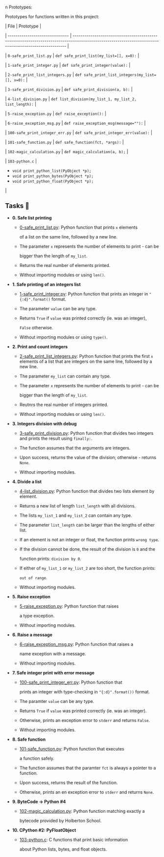 
n Prototypes:



Prototypes for functions written in this project:



| File                            | Prototype                                                                                                                                                |

| ------------------------------- | -------------------------------------------------------------------------------------------------------------------------------------------------------- |

| `0-safe_print_list.py`          | `def safe_print_list(my_list=[], x=0):`                                                                                                                  |

| `1-safe_print_integer.py`       | `def safe_print_integer(value):`                                                                                                                         |

| `2-safe_print_list_integers.py` | `def safe_print_list_integers(my_list=[], x=0):`                                                                                                         |

| `3-safe_print_division.py`      | `def safe_print_division(a, b):`                                                                                                                         |

| `4-list_division.py`            | `def list_division(my_list_1, my_list_2, list_length):`                                                                                                  |

| `5-raise_exception.py`          | `def raise_exception():`                                                                                                                                 |

| `6-raise_exception_msg.py`      | `def raise_exception_msg(message=""):`                                                                                                                   |

| `100-safe_print_integer_err.py` | `def safe_print_integer_err(value):`                                                                                                                     |

| `101-safe_function.py`          | `def safe_function(fct, *args):`                                                                                                                         |

| `102-magic_calculation.py`      | `def magic_calculation(a, b);`                                                                                                                           |

| `103-python.c`                  | <ul><li>`void print_python_list(PyObject *p);`</li><li>`void print_python_bytes(PyObject *p);`</li><li>`void print_python_float(PyObject *p);`</li></ul> |



## Tasks :page_with_curl:



- **0. Safe list printing**



  - [0-safe_print_list.py](./0-safe_print_list.py): Python function that prints `x` elements

    of a list on the same line, followed by a new line.

  - The parameter `x` represents the number of elements to print - can be

    bigger than the length of `my_list`.

  - Returns the real number of elements printed.

  - Without importing modules or using `len()`.



- **1. Safe printing of an integers list**



  - [1-safe_print_integer.py](./1-safe_print_integer.py): Python function that prints an integer in `"{:d}".format()` format.

  - The parameter `value` can be any type.

  - Returns `True` if `value` was printed correctly (ie. was an integer),

    `False` otherwise.

  - Without importing modules or using `type()`.



- **2. Print and count integers**



  - [2-safe_print_list_integers.py](./2-safe_print_list_integers.py): Python function that prints the first `x` elements of a list that are integers on the same line, followed by a new line.

  - The parameter `my_list` can contain any type.

  - The parameter `x` represents the number of elements to print - can be

    bigger than the length of `my_list`.

  - Reutnrs the real number of integers printed.

  - Without importing modules or using `len()`.



- **3. Integers division with debug**



  - [3-safe_print_division.py](./3-safe_print_division.py): Python function that divides two integers and prints the result using `finally:`.

  - The function assumes that the arguments are integers.

  - Upon success, returns the value of the division; otherwise - returns `None`.

  - Without importing modules.



- **4. Divide a list**



  - [4-list_division.py](./4-list_division.py): Python function that divides two lists element by element.

  - Returns a new list of length `list_length` with all divisions.

  - The lists `my_list_1` and `my_list_2` can contain any type.

  - The parameter `list_length` can be larger than the lengths of either list.

  - If an element is not an integer or float, the function prints `wrong type`.

  - If the division cannot be done, the result of the division is `0` and the

    function prints: `division by 0`.

  - If either of `my_list_1` or `my_list_2` are too short, the function prints:

    `out of range`.

  - Without importing modules.



- **5. Raise exception**



  - [5-raise_exception.py](./5-raise_exception.py): Python function that raises

    a type exception.

  - Without importing modules.



- **6. Raise a message**



  - [6-raise_exception_msg.py](./6-raise_exception_msg.py): Python function that raises a

    name exception with a message.

  - Without importing modules.



- **7. Safe integer print with error message**



  - [100-safe_print_integer_err.py](./100-safe_print_integer_err.py): Python function that

    prints an integer with type-checking in `"{:d}".format())` format.

  - The paramter `value` can be any type.

  - Returns `True` if `value` was printed correctly (ie. was an integer).

  - Otherwise, prints an exception error to `stderr` and returns `False`.

  - Without importing modules.



- **8. Safe function**



  - [101-safe_function.py](./101-safe_function.py): Python function that executes

    a function safely.

  - The function assumes that the paramter `fct` is always a pointer to a function.

  - Upon success, returns the result of the function.

  - Otherwise, prints an en exception error to `stderr` and returns `None`.



- **9. ByteCode -> Python #4**



  - [102-magic_calculation.py](./102-magic_calculation.py): Python function matching exactly a

    bytecode provided by Holberton School.



- **10. CPython #2: PyFloatObject**

  - [103-python.c](./103-python.c): C functions that print basic information

    about Python lists, bytes, and float objects.
